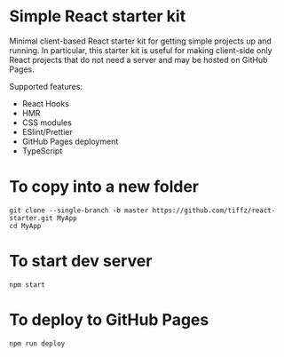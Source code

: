 # Simple React starter kit

Minimal client-based React starter kit for getting simple projects up and running. 
In particular, this starter kit is useful for making client-side only React projects
that do not need a server and may be hosted on GitHub Pages.

Supported features:

* React Hooks
* HMR
* CSS modules
* ESlint/Prettier
* GitHub Pages deployment
* TypeScript

# To copy into a new folder

```
git clone --single-branch -b master https://github.com/tiffz/react-starter.git MyApp
cd MyApp
```

# To start dev server


```
npm start
```

# To deploy to GitHub Pages


```
npm run deploy
```